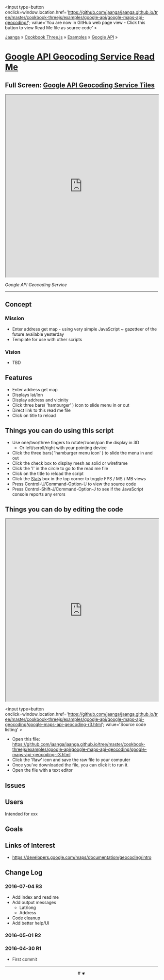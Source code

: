 <span style=display:none; >[You are now in GitHub source code view - click this link to view Read Me file as a web page]
( https://jaanga.github.io/cookbook-threejs/examples/google-api/google-maps-api-geocoding/index.html#readme.md "View file as a web page." ) </span>
<input type=button onclick=window.location.href='https://github.com/jaanga/jaanga.github.io/tree/master/cookbook-threejs/examples/google-api/google-maps-api-geocoding/'; value='You are now in GitHub web page view - Click this button to view Read Me file as source code' >

[Jaanga]( http://jaanga.github.io ) &raquo; [Cookbook Three.js]( http://jaanga.github.io/cookbook-threejs/  ) &raquo;
[Examples]( https://jaanga.github.io/cookbook-threejs/examples/ ) &raquo; [Google API]( https://jaanga.github.io/cookbook-threejs/examples/google-api/ ) &raquo;

[Google API Geocoding Service Read Me]( https://jaanga.github.io/cookbook-threejs/examples/google-api/google-maps-api-elevations-for-tiles/index.html#readme.md )
===

## Full Screen: [ Google API Geocoding Service Tiles ]( https://jaanga.github.io/cookbook-threejs/examples/google-api/google-maps-api-geocoding/index.html )

<img src="https://cloud.githubusercontent.com/assets/547626/16568705/49fbe668-41e2-11e6-8f22-4b2c2f71c7f0.png" style=display:none; width=800 >

<iframe src=https://jaanga.github.io/cookbook-threejs/examples/google-api/google-maps-api-geocoding/index.html width=100% height=600px ></iframe>

_Google API Geocoding Service_

***

## Concept

### Mission

* Enter address get map - using very simple JavaScript ~ gazetteer of the future available yesterday
* Template for use with other scripts

### Vision

* TBD


## Features


* Enter address get map
* Displays lat/lon
* Display address and vicinity
* Click three bars( 'hamburger' ) icon to slide menu in or out
* Direct link to this read me file
* Click on title to reload 

## Things you can do using this script

* Use one/two/three fingers to rotate/zoom/pan the display in 3D
	* Or left/scroll/right with your pointing device 
* Click the three bars( 'hamburger menu icon' ) to slide the menu in and out
* Click the check box to display mesh as solid or wireframe
* Click the 'I' in the circle to go to the read me file
* Click on the title to reload the script
* Click the [Stats]( https://github.com/mrdoob/stats.js/ ) box in the top corner to toggle FPS / MS / MB views
* Press Control-U/Command-Option-U to view the source code
* Press Control-Shift-J/Command-Option-J to see if the JavaScript console reports any errors



## Things you can do by editing the code

<iframe src='https://jaanga.github.io/cookbook-html/examples/libraries/ace-editor/ace-view-r1.html#
	https://jaanga.github.io/cookbook-threejs/examples/google-api/google-maps-api-geocoding/google-maps-api-geocoding-r3.html' width=100% height=600 ></iframe>

<input type=button onclick=window.location.href='https://github.com/jaanga/jaanga.github.io/tree/master/cookbook-threejs/examples/google-api/google-maps-api-geocoding/google-maps-api-geocoding-r3.html';
value='Source code listing' >


* Open this file: https://github.com/jaanga/jaanga.github.io/tree/master/cookbook-threejs/examples/google-api/google-maps-api-geocoding/google-maps-api-geocoding-r3.html
* Click the 'Raw' icon and save the raw file to your computer
* Once you've downloaded the file, you can click it to run it.
* Open the file with a text editor


## Issues


## Users

Intended for xxx


## Goals


## Links of Interest

* https://developers.google.com/maps/documentation/geocoding/intro



## Change Log

### 2016-07-04 R3

* Add index and read me
* Add output messages
	* Lat/long
	* Address
* Code cleanup
* Add better help/UI


### 2016-05-01 R2 


### 2016-04-30  R1

* First commit



***

<center title='Jaanga ~ your 3D happy place' >
# <a href=javascript:window.scrollTo(0,0); style=text-decoration:none; > ❦ </a>
</center>

